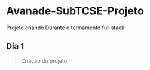 # Avanade-SubTCSE-Projeto
Projeto criando Durante o terinamento full stack

## Dia 1

> Criação do projeto
